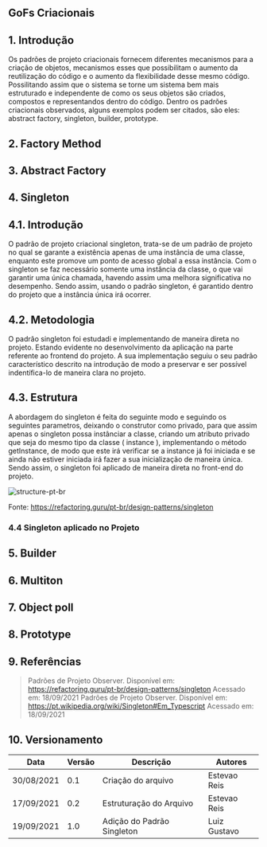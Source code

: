 ## GoFs Criacionais
## 1. Introdução


Os padrões de projeto criacionais fornecem diferentes mecanismos para a criação de objetos, mecanismos esses que possibilitam o aumento da reutilização do código e o aumento da flexibilidade desse mesmo código. Possilitando assim que o sistema se torne um sistema bem mais estruturado e independente de como os seus objetos são criados, compostos e representandos dentro do código. Dentro os padrões criacionais observados, alguns exemplos podem ser citados, são eles: abstract factory, singleton, builder, prototype.

## 2. Factory Method 
## 3. Abstract Factory 
## 4. Singleton  

## 4.1. Introdução

O padrão de projeto criacional singleton, trata-se de um padrão de projeto no qual se garante a existência apenas de uma instância de uma classe, enquanto este promove um ponto de acesso global a essa instância.
Com o singleton se faz necessário somente uma instância da classe, o que vai garantir uma única chamada, havendo assim uma melhora significativa no desempenho. Sendo assim, usando o padrão singleton, é garantido dentro do projeto que a instância única irá ocorrer.

## 4.2. Metodologia

 O padrão singleton foi estudadi e implementando de maneira direta no projeto. Estando evidente no desenvolvimento da aplicação na parte referente ao frontend do projeto. A sua implementação seguiu o seu padrão característico descrito na introdução de modo a preservar e ser possível indentífica-lo de maneira clara no projeto.

## 4.3. Estrutura

A abordagem do singleton é feita do seguinte modo e seguindo os seguintes parametros, deixando o construtor como privado, para que assim apenas o singleton possa instânciar a classe, criando um atributo privado que seja do mesmo tipo da classe ( instance ), implementando o método getInstance, de modo que este irá verificar se a instance já foi iniciada e se ainda não estiver iniciada irá fazer a sua inicialização de maneira única. Sendo assim, o singleton foi aplicado de maneira direta no front-end do projeto.

![structure-pt-br](https://user-images.githubusercontent.com/82710878/133836489-c90b5d3c-63e5-467a-af72-5d48570440ed.png)

Fonte: https://refactoring.guru/pt-br/design-patterns/singleton

### 4.4 Singleton aplicado no Projeto



## 5. Builder 
## 6. Multiton 
## 7. Object poll 
## 8. Prototype 
## 9. Referências

> Padrões de Projeto Observer. Disponível em: https://refactoring.guru/pt-br/design-patterns/singleton Acessado em: 18/09/2021
> Padrões de Projeto Observer. Disponível em: https://pt.wikipedia.org/wiki/Singleton#Em_Typescript Acessado em: 18/09/2021

## 10. Versionamento 

| Data       | Versão | Descrição         | Autores       | 
| ---------- | ------ | ----------------- | ------------- | 
| 30/08/2021 | 0.1    | Criação do arquivo| Estevao Reis  |
| 17/09/2021 | 0.2    | Estruturação do Arquivo| Estevao Reis |
| 19/09/2021 | 1.0    | Adição do Padrão Singleton| Luiz Gustavo  |              |
